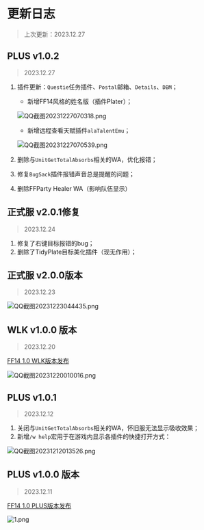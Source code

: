 # 更新日志

> 上次更新：2023.12.27



## PLUS v1.0.2

> 2023.12.27

1. 插件更新：`Questie`任务插件、`Postal`邮箱、`Details`、`DBM`；

   - 新增FF14风格的姓名版（插件Plater）；

   ![QQ截图20231227070318.png](https://s2.loli.net/2023/12/27/ND2cugfhRq3Fd58.png)

   - 新增远程查看天赋插件`alaTalentEmu`；

   ![QQ截图20231227070539.png](https://s2.loli.net/2023/12/27/5AkoJrDpGEI6huR.png)

3. 删除与`UnitGetTotalAbsorbs`相关的WA，优化报错；
4. 修复`BugSack`插件报错声音总是提醒的问题；
5. 删除FFParty Healer WA（影响队伍显示）



## 正式服 v2.0.1修复

> 2023.12.24

1. 修复了右键目标报错的bug；
2. 删除了TidyPlate目标美化插件（现无作用）；



## 正式服 v2.0.0版本

> 2023.12.23

![QQ截图20231223044435.png](https://s2.loli.net/2023/12/23/mLEfveBiDuY9FGW.png)

## WLK v1.0.0 版本

> 2023.12.20

 [FF14 1.0 WLK版本发布](https://charlesblog.site/wowcube/#/suites/ff14-wlk)

![QQ截图20231220010016.png](https://s2.loli.net/2023/12/20/Sa72y5GNceMQ6Fl.png)

## PLUS v1.0.1

> 2023.12.12

1. 关闭与`UnitGetTotalAbsorbs`相关的WA，怀旧服无法显示吸收效果；
2. 新增`/w help`宏用于在游戏内显示各插件的快捷打开方式：

![QQ截图20231212013526.png](https://s2.loli.net/2023/12/12/hU4aG8pOgXzrdCj.png)

## PLUS v1.0.0 版本

> 2023.12.11

[FF14 1.0 PLUS版本发布](http://wowcube.site/#/suites/ff14?id=%e6%8f%92%e4%bb%b6%e8%af%b4%e6%98%8e)

![1.png](https://s2.loli.net/2023/12/11/mojRgPvWTM5csIB.png)